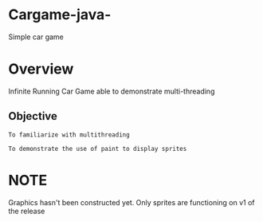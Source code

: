 # Cargame-java-
Simple car game
# Overview
Infinite Running Car Game able to demonstrate multi-threading 
## Objective
```
To familiarize with multithreading
```
```
To demonstrate the use of paint to display sprites
```

# NOTE
Graphics hasn't been constructed yet. Only sprites are functioning on v1 of the release
